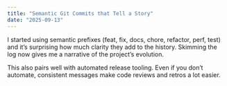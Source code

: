 ```yaml
---
title: "Semantic Git Commits that Tell a Story"
date: "2025-09-13"
---
```


I started using semantic prefixes (feat, fix, docs, chore, refactor, perf, test) and it’s surprising how much clarity they add to the history. Skimming the log now gives me a narrative of the project’s evolution.

This also pairs well with automated release tooling. Even if you don’t automate, consistent messages make code reviews and retros a lot easier.
